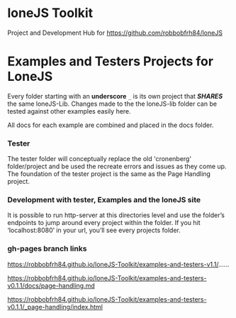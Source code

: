 # loneJS Toolkit

Project and Development Hub for https://github.com/robbobfrh84/loneJS

# Examples and Testers Projects for LoneJS

Every folder starting with an **underscore** `_` is its own project that ***SHARES*** the same loneJS-Lib. Changes made to the the loneJS-lib folder can be tested against other examples easily here.

All docs for each example are combined and placed in the docs folder.

### Tester

The tester folder will conceptually replace the old 'cronenberg' folder/project and be used the recreate errors and issues as they come up. The foundation of the tester project is the same as the Page Handling project.

### Development with tester, Examples and the loneJS site

It is possible to run http-server at this directories level and use the folder’s endpoints to jump around every project within the folder. If you hit ‘localhost:8080’ in your url, you’ll see every projects folder.

### gh-pages branch links

https://robbobfrh84.github.io/loneJS-Toolkit/examples-and-testers-v1.1/......

https://robbobfrh84.github.io/loneJS-Toolkit/examples-and-testers-v0.1.1/docs/page-handling.md

https://robbobfrh84.github.io/loneJS-Toolkit/examples-and-testers-v0.1.1/_page-handling/index.html

